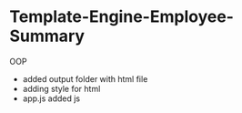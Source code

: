 # Template-Engine-Employee-Summary
OOP

* added output folder with html file
* adding style for html
* app.js added js
